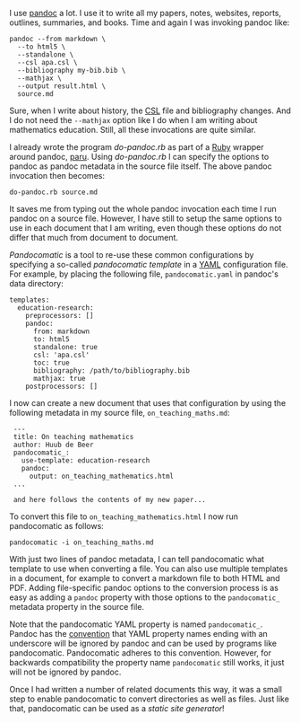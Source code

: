 I use [pandoc](http://pandoc.org/) a lot. I use it to write all my papers,
notes, websites, reports, outlines, summaries, and books. Time and again I was
invoking pandoc like: 

~~~{.bash}
pandoc --from markdown \
  --to html5 \
  --standalone \
  --csl apa.csl \
  --bibliography my-bib.bib \
  --mathjax \
  --output result.html \
  source.md
~~~

Sure, when I write about history, the [CSL](http://citationstyles.org/) file
and bibliography changes. And I do not need the `--mathjax` option like I do
when I am writing about mathematics education. Still, all these invocations
are quite similar. 
  
I already wrote the program *do-pandoc.rb* as part of a
[Ruby](https://www.ruby-lang.org/en/) wrapper around pandoc,
[paru](https://heerdebeer.org/Software/markdown/paru/). Using *do-pandoc.rb* I
can specify the options to pandoc as pandoc metadata in the source file
itself. The above pandoc invocation then becomes:

~~~{.bash}
do-pandoc.rb source.md
~~~

It saves me from typing out the whole pandoc invocation each time I run pandoc
on a source file. However, I have still to setup the same options to use in
each document that I am writing, even though these options do not differ that
much from document to document.

*Pandocomatic* is a tool to re-use these common configurations by specifying a
so-called *pandocomatic template* in a [YAML](http://yaml.org/) configuration
file. For example, by placing the following file, `pandocomatic.yaml` in
pandoc's data directory:

~~~{.yaml}
templates:
  education-research:
    preprocessors: []
    pandoc:
      from: markdown
      to: html5
      standalone: true
      csl: 'apa.csl'
      toc: true
      bibliography: /path/to/bibliography.bib
      mathjax: true
    postprocessors: []
~~~    

I now can create a new document that uses that configuration by using the
following metadata in my source file, `on_teaching_maths.md`:

~~~{.pandoc}
 ---
 title: On teaching mathematics
 author: Huub de Beer
 pandocomatic_:
   use-template: education-research
   pandoc:
     output: on_teaching_mathematics.html
 ...
 
 and here follows the contents of my new paper...
~~~
    
To convert this file to `on_teaching_mathematics.html` I now run pandocomatic
as follows:

~~~{.bash}   
pandocomatic -i on_teaching_maths.md
~~~

With just two lines of pandoc metadata, I can tell pandocomatic what template
to use when converting a file. You can also use multiple templates in a
document, for example to convert a markdown file to both HTML and PDF. Adding
file-specific pandoc options to the conversion process is as easy as adding a
`pandoc` property with those options to the `pandocomatic_` metadata property
in the source file. 

Note that the pandocomatic YAML property is named `pandocomatic_`. Pandoc has
the [convention](http://pandoc.org/MANUAL.html#metadata-blocks) that YAML
property names ending with an underscore will be ignored by pandoc and can be
used by programs like pandocomatic. Pandocomatic adheres to this convention.
However, for backwards compatibility the property name `pandocomatic` still
works, it just will not be ignored by pandoc.

Once I had written a number of related documents this way, it was a small step
to enable pandocomatic to convert directories as well as files. Just like
that, pandocomatic can be used as a *static site generator*! 
